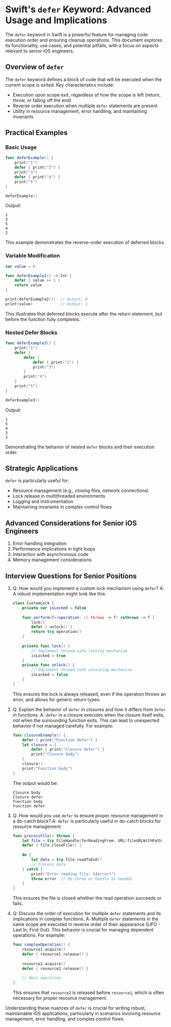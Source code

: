 # Swift's `defer` Keyword: Advanced Usage and Implications

The `defer` keyword in Swift is a powerful feature for managing code execution order and ensuring cleanup operations. This document explores its functionality, use cases, and potential pitfalls, with a focus on aspects relevant to senior iOS engineers.

## Overview of `defer`

The `defer` keyword defines a block of code that will be executed when the current scope is exited. Key characteristics include:

- Execution upon scope exit, regardless of how the scope is left (return, throw, or falling off the end)
- Reverse order execution when multiple `defer` statements are present
- Utility in resource management, error handling, and maintaining invariants

## Practical Examples

### Basic Usage

```swift
func deferExample() {
    print("1")
    defer { print("2") }
    print("3")
    defer { print("4") }
    print("5")
}

deferExample()
```

Output:
```
1
3
5
4
2
```

This example demonstrates the reverse-order execution of deferred blocks.

### Variable Modification

```swift
var value = 0

func deferExample2() -> Int {
    defer { value += 1 }
    return value
}

print(deferExample2())  // Output: 0
print(value)            // Output: 1
```

This illustrates that deferred blocks execute after the return statement, but before the function fully completes.

### Nested Defer Blocks

```swift
func deferExample3() {
    print("1")
    defer {
        defer {
            defer { print("2") }
            print("3")
        }
        print("4")
    }
    print("5")
}

deferExample3()
```

Output:
```
1
5
4
3
2
```

Demonstrating the behavior of nested `defer` blocks and their execution order.

## Strategic Applications

`defer` is particularly useful for:

- Resource management (e.g., closing files, network connections)
- Lock release in multithreaded environments
- Logging and instrumentation
- Maintaining invariants in complex control flows

## Advanced Considerations for Senior iOS Engineers

1. Error handling integration
2. Performance implications in tight loops
3. Interaction with asynchronous code
4. Memory management considerations

## Interview Questions for Senior Positions

1. Q: How would you implement a custom lock mechanism using `defer`?
   A: A robust implementation might look like this:

   ```swift
   class CustomLock {
       private var isLocked = false
       
       func perform<T>(operation: () throws -> T) rethrows -> T {
           lock()
           defer { unlock() }
           return try operation()
       }
       
       private func lock() { 
           // Implement thread-safe locking mechanism
           isLocked = true 
       }
       private func unlock() { 
           // Implement thread-safe unlocking mechanism
           isLocked = false 
       }
   }
   ```

   This ensures the lock is always released, even if the operation throws an error, and allows for generic return types.

2. Q: Explain the behavior of `defer` in closures and how it differs from `defer` in functions.
   A: `defer` in a closure executes when the closure itself exits, not when the surrounding function exits. This can lead to unexpected behavior if not managed carefully. For example:

   ```swift
   func closureExample() {
       defer { print("Function defer") }
       let closure = {
           defer { print("Closure defer") }
           print("Closure body")
       }
       closure()
       print("Function body")
   }
   ```

   The output would be:
   ```
   Closure body
   Closure defer
   Function body
   Function defer
   ```

3. Q: How would you use `defer` to ensure proper resource management in a do-catch block?
   A: `defer` is particularly useful in do-catch blocks for resource management:

   ```swift
   func processFile() throws {
       let file = try FileHandle(forReadingFrom: URL(fileURLWithPath: "path/to/file"))
       defer { file.closeFile() }
       
       do {
           let data = try file.readToEnd()
           // Process data
       } catch {
           print("Error reading file: \(error)")
           throw error  // Re-throw or handle as needed
       }
   }
   ```

   This ensures the file is closed whether the read operation succeeds or fails.

4. Q: Discuss the order of execution for multiple `defer` statements and its implications in complex functions.
   A: Multiple `defer` statements in the same scope are executed in reverse order of their appearance (LIFO - Last In, First Out). This behavior is crucial for managing dependent operations. For example:

   ```swift
   func complexOperation() {
       resource1.acquire()
       defer { resource1.release() }
       
       resource2.acquire()
       defer { resource2.release() }
       
       // Main operation
   }
   ```

   This ensures that `resource2` is released before `resource1`, which is often necessary for proper resource management.

Understanding these nuances of `defer` is crucial for writing robust, maintainable iOS applications, particularly in scenarios involving resource management, error handling, and complex control flows.
